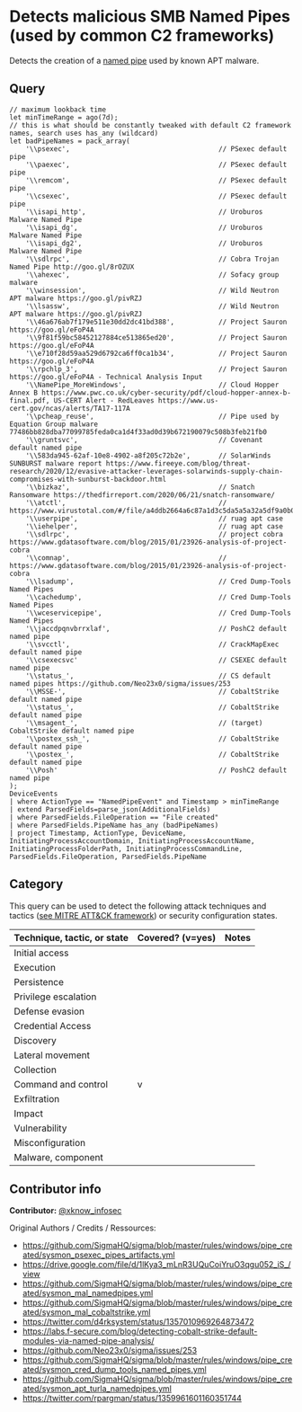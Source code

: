 # Detects malicious SMB Named Pipes (used by common C2 frameworks)

Detects the creation of a [named pipe](https://docs.microsoft.com/en-US/openspecs/windows_protocols/ms-wpo/4de75e21-36fd-440a-859b-75accc74487c) used by known APT malware.

## Query

```Kusto
// maximum lookback time
let minTimeRange = ago(7d);
// this is what should be constantly tweaked with default C2 framework names, search uses has_any (wildcard)
let badPipeNames = pack_array(
    '\\psexec',                                     // PSexec default pipe
    '\\paexec',                                     // PSexec default pipe
    '\\remcom',                                     // PSexec default pipe
    '\\csexec',                                     // PSexec default pipe
    '\\isapi_http',                                 // Uroburos Malware Named Pipe
    '\\isapi_dg',                                   // Uroburos Malware Named Pipe
    '\\isapi_dg2',                                  // Uroburos Malware Named Pipe
    '\\sdlrpc',                                     // Cobra Trojan Named Pipe http://goo.gl/8rOZUX
    '\\ahexec',                                     // Sofacy group malware
    '\\winsession',                                 // Wild Neutron APT malware https://goo.gl/pivRZJ
    '\\lsassw',                                     // Wild Neutron APT malware https://goo.gl/pivRZJ
    '\\46a676ab7f179e511e30dd2dc41bd388',           // Project Sauron https://goo.gl/eFoP4A
    '\\9f81f59bc58452127884ce513865ed20',           // Project Sauron https://goo.gl/eFoP4A
    '\\e710f28d59aa529d6792ca6ff0ca1b34',           // Project Sauron https://goo.gl/eFoP4A
    '\\rpchlp_3',                                   // Project Sauron https://goo.gl/eFoP4A - Technical Analysis Input
    '\\NamePipe_MoreWindows',                       // Cloud Hopper Annex B https://www.pwc.co.uk/cyber-security/pdf/cloud-hopper-annex-b-final.pdf, US-CERT Alert - RedLeaves https://www.us-cert.gov/ncas/alerts/TA17-117A
    '\\pcheap_reuse',                               // Pipe used by Equation Group malware 77486bb828dba77099785feda0ca1d4f33ad0d39b672190079c508b3feb21fb0
    '\\gruntsvc',                                   // Covenant default named pipe
    '\\583da945-62af-10e8-4902-a8f205c72b2e',       // SolarWinds SUNBURST malware report https://www.fireeye.com/blog/threat-research/2020/12/evasive-attacker-leverages-solarwinds-supply-chain-compromises-with-sunburst-backdoor.html
    '\\bizkaz',                                     // Snatch Ransomware https://thedfirreport.com/2020/06/21/snatch-ransomware/
    '\\atctl',                                      // https://www.virustotal.com/#/file/a4ddb2664a6c87a1d3c5da5a5a32a5df9a0b0c8f2e951811bd1ec1d44d42ccf1/detection
    '\\userpipe',                                   // ruag apt case
    '\\iehelper',                                   // ruag apt case
    '\\sdlrpc',                                     // project cobra https://www.gdatasoftware.com/blog/2015/01/23926-analysis-of-project-cobra
    '\\comnap',                                     // https://www.gdatasoftware.com/blog/2015/01/23926-analysis-of-project-cobra
    '\\lsadump',                                    // Cred Dump-Tools Named Pipes
    '\\cachedump',                                  // Cred Dump-Tools Named Pipes
    '\\wceservicepipe',                             // Cred Dump-Tools Named Pipes
    '\\jaccdpqnvbrrxlaf',                           // PoshC2 default named pipe
    '\\svcctl',                                     // CrackMapExec default named pipe
    '\\csexecsvc'                                   // CSEXEC default named pipe
    '\\status_',                                    // CS default named pipes https://github.com/Neo23x0/sigma/issues/253
    '\\MSSE-',                                      // CobaltStrike default named pipe
    '\\status_',                                    // CobaltStrike default named pipe
    '\\msagent_',                                   // (target) CobaltStrike default named pipe
    '\\postex_ssh_',                                // CobaltStrike default named pipe
    '\\postex_',                                    // CobaltStrike default named pipe
    '\\Posh'                                        // PoshC2 default named pipe
);
DeviceEvents
| where ActionType == "NamedPipeEvent" and Timestamp > minTimeRange
| extend ParsedFields=parse_json(AdditionalFields)
| where ParsedFields.FileOperation == "File created"
| where ParsedFields.PipeName has_any (badPipeNames)
| project Timestamp, ActionType, DeviceName, InitiatingProcessAccountDomain, InitiatingProcessAccountName, InitiatingProcessFolderPath, InitiatingProcessCommandLine, ParsedFields.FileOperation, ParsedFields.PipeName
```

## Category

This query can be used to detect the following attack techniques and tactics ([see MITRE ATT&CK framework](https://attack.mitre.org/)) or security configuration states.

| Technique, tactic, or state | Covered? (v=yes) | Notes |
|------------------------|----------|-------|
| Initial access |  |  |
| Execution |  |  |
| Persistence |  |  |
| Privilege escalation |  |  |
| Defense evasion |  |  |
| Credential Access |  |  |
| Discovery |  |  |
| Lateral movement |  |  |
| Collection |  |  |
| Command and control | v |  |
| Exfiltration |  |  |
| Impact |  |  |
| Vulnerability |  |  |
| Misconfiguration |  |  |
| Malware, component |  |  |

## Contributor info

**Contributor:** [@xknow_infosec](https://twitter.com/xknow_infosec)

Original Authors / Credits / Ressources:
* https://github.com/SigmaHQ/sigma/blob/master/rules/windows/pipe_created/sysmon_psexec_pipes_artifacts.yml
* https://drive.google.com/file/d/1lKya3_mLnR3UQuCoiYruO3qgu052_iS_/view
* https://github.com/SigmaHQ/sigma/blob/master/rules/windows/pipe_created/sysmon_mal_namedpipes.yml
* https://github.com/SigmaHQ/sigma/blob/master/rules/windows/pipe_created/sysmon_mal_cobaltstrike.yml
* https://twitter.com/d4rksystem/status/1357010969264873472
* https://labs.f-secure.com/blog/detecting-cobalt-strike-default-modules-via-named-pipe-analysis/
* https://github.com/Neo23x0/sigma/issues/253
* https://github.com/SigmaHQ/sigma/blob/master/rules/windows/pipe_created/sysmon_cred_dump_tools_named_pipes.yml
* https://github.com/SigmaHQ/sigma/blob/master/rules/windows/pipe_created/sysmon_apt_turla_namedpipes.yml
* https://twitter.com/rpargman/status/1359961601160351744

